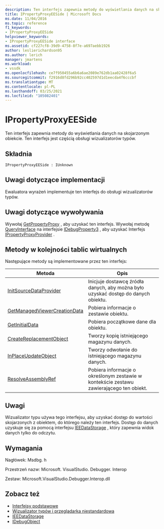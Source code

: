 ```yaml
---
description: Ten interfejs zapewnia metody do wyświetlania danych na skojarzonym obiekcie.
title: IPropertyProxyEESide | Microsoft Docs
ms.date: 11/04/2016
ms.topic: reference
f1_keywords:
- IPropertyProxyEESide
helpviewer_keywords:
- IPropertyProxyEESide interface
ms.assetid: cf227cf8-39d9-4758-8f7e-a697aebb1926
author: leslierichardson95
ms.author: lerich
manager: jmartens
ms.workload:
- vssdk
ms.openlocfilehash: ce7f950455a6b6a6ae2089e762db1aa02428f6a5
ms.sourcegitcommit: f2916d8fd296b92cc402597d1d1eecda4f6cccbf
ms.translationtype: MT
ms.contentlocale: pl-PL
ms.lasthandoff: 03/25/2021
ms.locfileid: "105082401"
---
```

# <a name="ipropertyproxyeeside"></a>IPropertyProxyEESide
Ten interfejs zapewnia metody do wyświetlania danych na skojarzonym obiekcie. Ten interfejs jest częścią obsługi wizualizatorów typów.

## <a name="syntax"></a>Składnia

```
IPropertyProxyEESide : IUnknown
```

## <a name="notes-for-implementers"></a>Uwagi dotyczące implementacji
 Ewaluatora wyrażeń implementuje ten interfejs do obsługi wizualizatorów typów.

## <a name="notes-for-callers"></a>Uwagi dotyczące wywoływania
 Wywołaj [GetPropertyProxy](../../../extensibility/debugger/reference/ipropertyproxyprovider-getpropertyproxy.md) , aby uzyskać ten interfejs. Wywołaj metodę [QueryInterface](/cpp/atl/queryinterface) na interfejsie [IDebugProperty3](../../../extensibility/debugger/reference/idebugproperty3.md) , aby uzyskać Interfejs [IPropertyProxyProvider](../../../extensibility/debugger/reference/ipropertyproxyprovider.md) .

## <a name="methods-in-vtable-order"></a>Metody w kolejności tablic wirtualnych
 Następujące metody są implementowane przez ten interfejs:

|Metoda|Opis|
|------------|-----------------|
|[InitSourceDataProvider](../../../extensibility/debugger/reference/ipropertyproxyeeside-initsourcedataprovider.md)|Inicjuje dostawcę źródła danych, aby można było uzyskać dostęp do danych obiektu.|
|[GetManagedViewerCreationData](../../../extensibility/debugger/reference/ipropertyproxyeeside-getmanagedviewercreationdata.md)|Pobiera informacje o zestawie obiektu.|
|[GetInitialData](../../../extensibility/debugger/reference/ipropertyproxyeeside-getinitialdata.md)|Pobiera początkowe dane dla obiektu.|
|[CreateReplacementObject](../../../extensibility/debugger/reference/ipropertyproxyeeside-createreplacementobject.md)|Tworzy kopię istniejącego magazynu danych.|
|[InPlaceUpdateObject](../../../extensibility/debugger/reference/ipropertyproxyeeside-inplaceupdateobject.md)|Tworzy odwołanie do istniejącego magazynu danych.|
|[ResolveAssemblyRef](../../../extensibility/debugger/reference/ipropertyproxyeeside-resolveassemblyref.md)|Pobiera informacje o określonym zestawie w kontekście zestawu zawierającego ten obiekt.|

## <a name="remarks"></a>Uwagi
 Wizualizator typu używa tego interfejsu, aby uzyskać dostęp do wartości skojarzonych z obiektem, do którego należy ten interfejs. Dostęp do danych uzyskuje się za pomocą interfejsu [IEEDataStorage](../../../extensibility/debugger/reference/ieedatastorage.md) , który zapewnia widok danych tylko do odczytu.

## <a name="requirements"></a>Wymagania
 Nagłówek: Msdbg. h

 Przestrzeń nazw: Microsoft. VisualStudio. Debugger. Interop

 Zestaw: Microsoft.VisualStudio.Debugger.Interop.dll

## <a name="see-also"></a>Zobacz też
- [Interfejsy podstawowe](../../../extensibility/debugger/reference/core-interfaces.md)
- [Wizualizator typów i przeglądarka niestandardowa](../../../extensibility/debugger/type-visualizer-and-custom-viewer.md)
- [IEEDataStorage](../../../extensibility/debugger/reference/ieedatastorage.md)
- [IDebugObject](../../../extensibility/debugger/reference/idebugobject.md)

